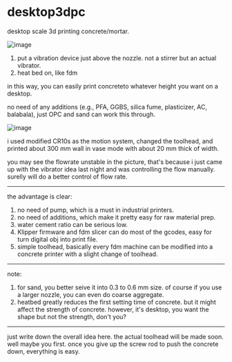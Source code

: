 # desktop3dpc
desktop scale 3d printing concrete/mortar. 






![image](https://github.com/user-attachments/assets/7d29cb28-643e-41ec-9e74-a3d78a74e0d9)

1) put a vibration device just above the nozzle. not a stirrer but an actual vibrator. 
2) heat bed on, like fdm

in this way, you can easily print concreteto whatever height you want on a desktop. 

no need of any additions (e.g., PFA, GGBS, silica fume, plasticizer, AC, balabala), just OPC and sand can work this through. 

![image](https://github.com/user-attachments/assets/cc6c881b-42c3-41dc-b51f-30b61f1c5645)

i used modified CR10s as the motion system, changed the toolhead, and printed about 300 mm wall in vase mode with about 20 mm thick of width. 

you may see the flowrate unstable in the picture, that's because i just came up with the vibrator idea last night and was controlling the flow manually. surelly will do a better control of flow rate. 


-----

the advantage is clear: 

1) no need of pump, which is a must in industrial printers.
2) no need of additions, which make it pretty easy for raw material prep.
3) water cement ratio can be serious low. 
4) Klipper firmware and fdm slicer can do most of the gcodes, easy for turn digital obj into print file.
5) simple toolhead, basically every fdm machine can be modified into a concrete printer with a slight change of toolhead.

----

note: 

1) for sand, you better seive it into 0.3 to 0.6 mm size. of course if you use a larger nozzle, you can even do coarse aggregate.
2) heatbed greatly reduces the first setting time of concrete. but it might affect the strength of concrete. however, it's desktop, you want the shape but not the strength, don't you?

-----

just write down the overall idea here. the actual toolhead will be made soon. well maybe you first. once you give up the screw rod to push the concrete down, everything is easy. 
